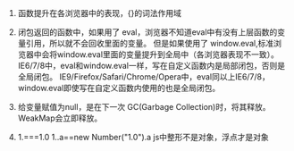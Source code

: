 1. 函数提升在各浏览器中的表现，{}的词法作用域

2. 闭包返回的函数中，如果用了 eval，浏览器不知道eval中有没有上层函数的变量引用，所以就不会回收里面的变量。
  但是如果使用了 window.eval,标准浏览器中会将window.eval里面的变量提升到全局中（各浏览器表现不一致）。
IE6/7/8中，eval和window.eval一样，写在自定义函数内是局部闭包，否则是全局闭包。
IE9/Firefox/Safari/Chrome/Opera中，eval同以上IE6/7/8，window.eval即使写在自定义函数内使用的也是全局闭包。

3. 给变量赋值为null，是在下一次 GC(Garbage Collection)时，将其释放。WeakMap会立即释放。
4. 1.===1.0 1..a==new Number("1.0").a js中整形不是对象，浮点才是对象
